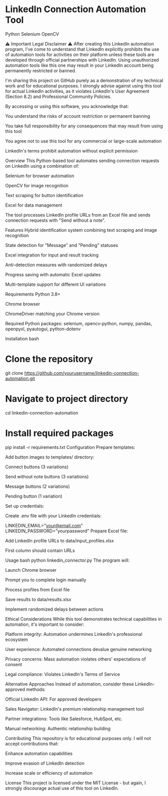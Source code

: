 # LinkedIn Connection Automation Tool
Python
Selenium
OpenCV

⚠️ Important Legal Disclaimer ⚠️
After creating this LinkedIn automation program, I've come to understand that LinkedIn explicitly prohibits the use of automation tools for activities on their platform unless these tools are developed through official partnerships with LinkedIn. Using unauthorized automation tools like this one may result in your LinkedIn account being permanently restricted or banned.

I'm sharing this project on GitHub purely as a demonstration of my technical work and for educational purposes. I strongly advise against using this tool for actual LinkedIn activities, as it violates LinkedIn's User Agreement (Section 8.2) and Professional Community Policies.

By accessing or using this software, you acknowledge that:

You understand the risks of account restriction or permanent banning

You take full responsibility for any consequences that may result from using this tool

You agree not to use this tool for any commercial or large-scale automation

LinkedIn's terms prohibit automation without explicit permission

Overview
This Python-based tool automates sending connection requests on LinkedIn using a combination of:

Selenium for browser automation

OpenCV for image recognition

Text scraping for button identification

Excel for data management

The tool processes LinkedIn profile URLs from an Excel file and sends connection requests with "Send without a note".

Features
Hybrid identification system combining text scraping and image recognition

State detection for "Message" and "Pending" statuses

Excel integration for input and result tracking

Anti-detection measures with randomized delays

Progress saving with automatic Excel updates

Multi-template support for different UI variations

Requirements
Python 3.8+

Chrome browser

ChromeDriver matching your Chrome version

Required Python packages: selenium, opencv-python, numpy, pandas, openpyxl, pyautogui, python-dotenv

Installation
bash
# Clone the repository
git clone https://github.com/yourusername/linkedin-connection-automation.git

# Navigate to project directory
cd linkedin-connection-automation

# Install required packages
pip install -r requirements.txt
Configuration
Prepare templates:

Add button images to templates/ directory:

Connect buttons (3 variations)

Send without note buttons (3 variations)

Message buttons (2 variations)

Pending button (1 variation)

Set up credentials:

Create .env file with your LinkedIn credentials:

LINKEDIN_EMAIL="your@email.com"
LINKEDIN_PASSWORD="yourpassword"
Prepare Excel file:

Add LinkedIn profile URLs to data/input_profiles.xlsx

First column should contain URLs

Usage
bash
python linkedin_connector.py
The program will:

Launch Chrome browser

Prompt you to complete login manually

Process profiles from Excel file

Save results to data/results.xlsx

Implement randomized delays between actions

Ethical Considerations
While this tool demonstrates technical capabilities in automation, it's important to consider:

Platform integrity: Automation undermines LinkedIn's professional ecosystem

User experience: Automated connections devalue genuine networking

Privacy concerns: Mass automation violates others' expectations of consent

Legal compliance: Violates LinkedIn's Terms of Service

Alternative Approaches
Instead of automation, consider these LinkedIn-approved methods:

Official LinkedIn API: For approved developers

Sales Navigator: LinkedIn's premium relationship management tool

Partner integrations: Tools like Salesforce, HubSpot, etc.

Manual networking: Authentic relationship building

Contributing
This repository is for educational purposes only. I will not accept contributions that:

Enhance automation capabilities

Improve evasion of LinkedIn detection

Increase scale or efficiency of automation

License
This project is licensed under the MIT License - but again, I strongly discourage actual use of this tool on LinkedIn.

